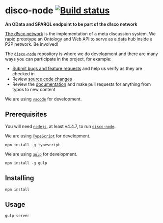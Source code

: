 # disco-node [![Build status](https://travis-ci.org/disco-network/disco-node.svg)](https://travis-ci.org/disco-network/disco-node)
**An OData and SPARQL endpoint to be part of the d!sco network**

[The d!sco network](https://disco-network.org) is the implementation of a meta discussion system. We rapid prototype an Ontology and Web API to serve as a data hub inside a P2P network. Be involved!

The [`disco-node`](https://github.com/disco-network/disco-node) repository is where we do development and there are many ways you can participate in the project, for example:

* [Submit bugs and feature requests](https://github.com/disco-network/disco-node/issues) and help us verify as they are checked in
* Review [source code changes](https://github.com/disco-network/disco-node/pulls)
* Review the [documentation](https://github.com/disco-network/disco-node-docs) and make pull requests for anything from typos to new content

We are using [`vscode`](https://code.visualstudio.com/) for development.

## Prerequisites

You will need [`nodejs`](https://nodejs.org/), at least v4.4.7, to run [`disco-node`](https://github.com/disco-network/disco-node).

We are using [`TypeScript`](https://www.typescriptlang.org/) for development.
```
npm install -g typescript
```

We are using [`gulp`](https://www.gulpjs.org/) for development.
```
npm install -g gulp
```

## Installing

```shell
npm install
```

## Usage

```shell
gulp server
```